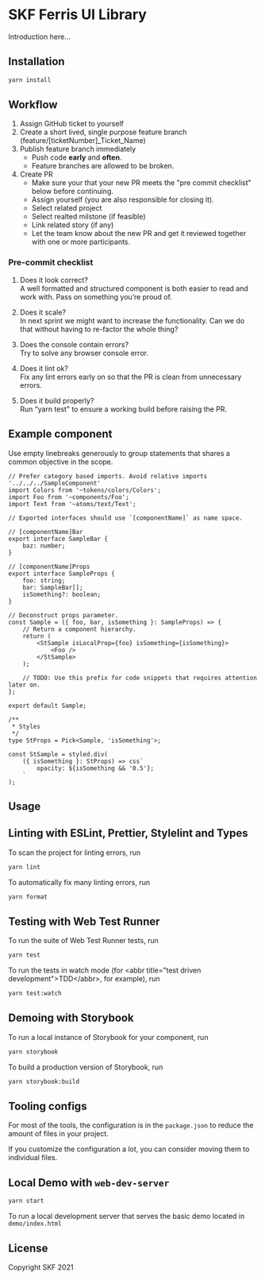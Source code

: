 # SKF Ferris UI Library

Introduction here...

## Installation

```bash
yarn install
```

## Workflow

1. Assign GitHub ticket to yourself
2. Create a short lived, single purpose feature branch (feature/[ticketNumber]\_Ticket_Name)
3. Publish feature branch immediately
   - Push code **early** and **often**.
   - Feature branches are allowed to be broken.
4. Create PR
   - Make sure your that your new PR meets the "pre commit checklist" below before continuing.
   - Assign yourself (you are also responsible for closing it).
   - Select related project
   - Select realted milstone (if feasible)
   - Link related story (if any)
   - Let the team know about the new PR and get it reviewed together with one or more participants.

### Pre-commit checklist

1. Does it look correct?
   <br>
   A well formatted and structured component is both easier to read and work with. Pass on something you’re proud of.

2. Does it scale?
   <br>
   In next sprint we might want to increase the functionality. Can we do that without having to re-factor the whole thing?

3. Does the console contain errors?
   <br>
   Try to solve any browser console error.

4. Does it lint ok?
   <br>
   Fix any lint errors early on so that the PR is clean from unnecessary errors.

5. Does it build properly?
   <br>
   Run “yarn test" to ensure a working build before raising the PR.

## Example component

Use empty linebreaks generously to group statements that shares a common objective in the scope.

```tsx
// Prefer category based imports. Avoid relative imports '../../../SampleComponent'
import Colors from '~tokens/colors/Colors';
import Foo from '~components/Foo';
import Text from '~atoms/text/Text';

// Exported interfaces should use `[componentName]` as name space.

// [componentName]Bar
export interface SampleBar {
	baz: number;
}

// [componentName]Props
export interface SampleProps {
	foo: string;
	bar: SampleBar[];
	isSomething?: boolean;
}

// Deconstruct props parameter.
const Sample = ({ foo, bar, isSomething }: SampleProps) => {
	// Return a component hierarchy.
	return (
		<StSample isLocalProp={foo} isSomething={isSomething}>
			<Foo />
		</StSample>
	);

	// TODO: Use this prefix for code snippets that requires attention later on.
};

export default Sample;

/**
 * Styles
 */
type StProps = Pick<Sample, 'isSomething'>;

const StSample = styled.div(
	({ isSomething }: StProps) => css`
		opacity: ${isSomething && '0.5'};
	`
);
```

## Usage

## Linting with ESLint, Prettier, Stylelint and Types

To scan the project for linting errors, run

```bash
yarn lint
```

To automatically fix many linting errors, run

```bash
yarn format
```

## Testing with Web Test Runner

To run the suite of Web Test Runner tests, run

```bash
yarn test
```

To run the tests in watch mode (for &lt;abbr title=&#34;test driven development&#34;&gt;TDD&lt;/abbr&gt;, for example), run

```bash
yarn test:watch
```

## Demoing with Storybook

To run a local instance of Storybook for your component, run

```bash
yarn storybook
```

To build a production version of Storybook, run

```bash
yarn storybook:build
```

## Tooling configs

For most of the tools, the configuration is in the `package.json` to reduce the amount of files in your project.

If you customize the configuration a lot, you can consider moving them to individual files.

## Local Demo with `web-dev-server`

```bash
yarn start
```

To run a local development server that serves the basic demo located in `demo/index.html`

## License

Copyright SKF 2021
